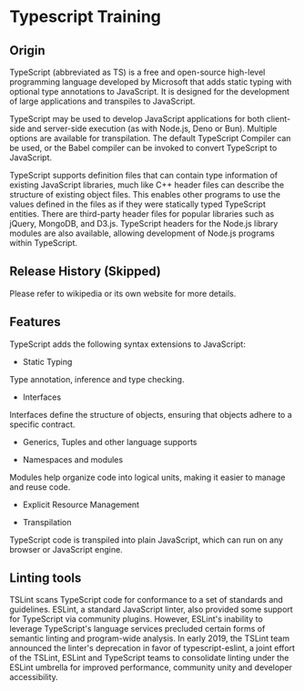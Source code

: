 # Typescript Training

## Origin

TypeScript (abbreviated as TS) is a free and open-source high-level programming language developed by Microsoft that adds static typing with optional type annotations to JavaScript. It is designed for the development of large applications and transpiles to JavaScript.

TypeScript may be used to develop JavaScript applications for both client-side and server-side execution (as with Node.js, Deno or Bun). Multiple options are available for transpilation. The default TypeScript Compiler can be used, or the Babel compiler can be invoked to convert TypeScript to JavaScript.

TypeScript supports definition files that can contain type information of existing JavaScript libraries, much like C++ header files can describe the structure of existing object files. This enables other programs to use the values defined in the files as if they were statically typed TypeScript entities. There are third-party header files for popular libraries such as jQuery, MongoDB, and D3.js. TypeScript headers for the Node.js library modules are also available, allowing development of Node.js programs within TypeScript.

## Release History (Skipped)

Please refer to wikipedia or its own website for more details.

## Features

TypeScript adds the following syntax extensions to JavaScript:

* Static Typing

Type annotation, inference and type checking.

* Interfaces

Interfaces define the structure of objects, ensuring that objects adhere to a specific contract.

* Generics, Tuples and other language supports

* Namespaces and modules

Modules help organize code into logical units, making it easier to manage and reuse code.

* Explicit Resource Management

* Transpilation

TypeScript code is transpiled into plain JavaScript, which can run on any browser or JavaScript engine.

## Linting tools

TSLint scans TypeScript code for conformance to a set of standards and guidelines. ESLint, a standard JavaScript linter, also provided some support for TypeScript via community plugins. However, ESLint's inability to leverage TypeScript's language services precluded certain forms of semantic linting and program-wide analysis. In early 2019, the TSLint team announced the linter's deprecation in favor of typescript-eslint, a joint effort of the TSLint, ESLint and TypeScript teams to consolidate linting under the ESLint umbrella for improved performance, community unity and developer accessibility.

